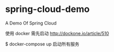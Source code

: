 # spring-cloud-demo
A Demo Of Spring Cloud

使用 docker 需先启动
http://dockone.io/article/510

$ docker-compose up 启动所有服务